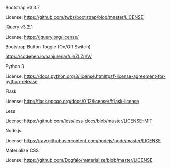 Bootstrap v3.3.7

License: https://github.com/twbs/bootstrap/blob/master/LICENSE

jQuery v3.2.1

License: https://jquery.org/license/

Bootstrap Button Toggle (On/Off Switch)

https://codepen.io/aanjulena/full/ZLZjzV/

Python 3

License: https://docs.python.org/3/license.html#psf-license-agreement-for-python-release 

Flask

License: http://flask.pocoo.org/docs/0.12/license/#flask-license

Less

License: https://github.com/less/less-docs/blob/master/LICENSE-MIT

Node.js

License: https://raw.githubusercontent.com/nodejs/node/master/LICENSE

Materialize CSS

License: https://github.com/Dogfalo/materialize/blob/master/LICENSE